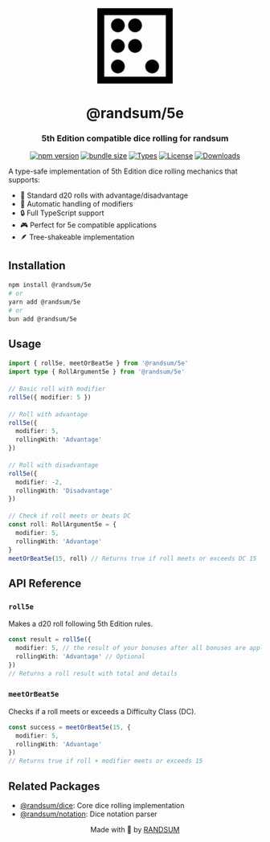 <div align="center">
  <img width="150" height="150" src="https://raw.githubusercontent.com/RANDSUM/randsum/main/icon.webp">
  <h1>@randsum/5e</h1>
  <h3>5th Edition compatible dice rolling for randsum</h3>

[![npm version](https://img.shields.io/npm/v/@randsum/5e)](https://www.npmjs.com/package/@randsum/5e)
[![bundle size](https://img.shields.io/bundlephobia/minzip/@randsum/5e)](https://bundlephobia.com/package/@randsum/5e)
[![Types](https://img.shields.io/npm/types/@randsum/5e)](https://www.npmjs.com/package/@randsum/5e)
[![License](https://img.shields.io/npm/l/@randsum/5e)](https://github.com/RANDSUM/randsum/blob/main/LICENSE)
[![Downloads](https://img.shields.io/npm/dm/@randsum/5e)](https://www.npmjs.com/package/@randsum/5e)

</div>

A type-safe implementation of 5th Edition dice rolling mechanics that supports:

- 🎲 Standard d20 rolls with advantage/disadvantage
- 🎯 Automatic handling of modifiers
- 🔒 Full TypeScript support
- 🎮 Perfect for 5e compatible applications
- 🪶 Tree-shakeable implementation

## Installation

```bash
npm install @randsum/5e
# or
yarn add @randsum/5e
# or
bun add @randsum/5e
```

## Usage

```typescript
import { roll5e, meetOrBeat5e } from '@randsum/5e'
import type { RollArgument5e } from '@randsum/5e'

// Basic roll with modifier
roll5e({ modifier: 5 })

// Roll with advantage
roll5e({
  modifier: 5,
  rollingWith: 'Advantage'
})

// Roll with disadvantage
roll5e({
  modifier: -2,
  rollingWith: 'Disadvantage'
})

// Check if roll meets or beats DC
const roll: RollArgument5e = {
  modifier: 5,
  rollingWith: 'Advantage'
}
meetOrBeat5e(15, roll) // Returns true if roll meets or exceeds DC 15
```

## API Reference

### `roll5e`

Makes a d20 roll following 5th Edition rules.

```typescript
const result = roll5e({
  modifier: 5, // the result of your bonuses after all bonuses are applied
  rollingWith: 'Advantage' // Optional
})
// Returns a roll result with total and details
```

### `meetOrBeat5e`

Checks if a roll meets or exceeds a Difficulty Class (DC).

```typescript
const success = meetOrBeat5e(15, {
  modifier: 5,
  rollingWith: 'Advantage'
})
// Returns true if roll + modifier meets or exceeds 15
```

## Related Packages

- [@randsum/dice](https://github.com/RANDSUM/randsum/tree/main/packages/dice): Core dice rolling implementation
- [@randsum/notation](https://github.com/RANDSUM/randsum/tree/main/packages/notation): Dice notation parser

<div align="center">
Made with 👹 by <a href="https://github.com/RANDSUM">RANDSUM</a>
</div>
